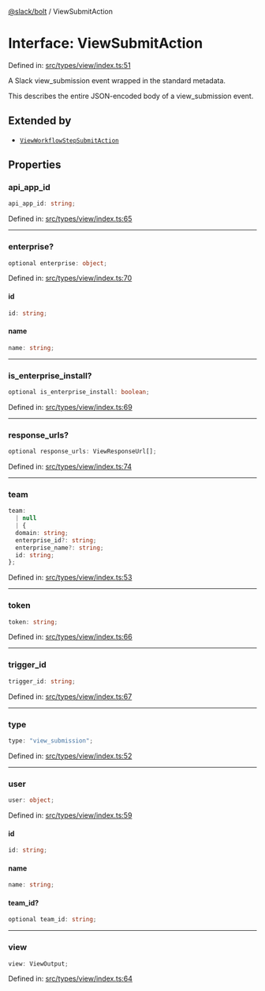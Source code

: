 [@slack/bolt](../index.md) / ViewSubmitAction

# Interface: ViewSubmitAction

Defined in: [src/types/view/index.ts:51](https://github.com/slackapi/bolt-js/blob/main/src/types/view/index.ts#L51)

A Slack view_submission event wrapped in the standard metadata.

This describes the entire JSON-encoded body of a view_submission event.

## Extended by

- [`ViewWorkflowStepSubmitAction`](ViewWorkflowStepSubmitAction.md)

## Properties

### api\_app\_id

```ts
api_app_id: string;
```

Defined in: [src/types/view/index.ts:65](https://github.com/slackapi/bolt-js/blob/main/src/types/view/index.ts#L65)

***

### enterprise?

```ts
optional enterprise: object;
```

Defined in: [src/types/view/index.ts:70](https://github.com/slackapi/bolt-js/blob/main/src/types/view/index.ts#L70)

#### id

```ts
id: string;
```

#### name

```ts
name: string;
```

***

### is\_enterprise\_install?

```ts
optional is_enterprise_install: boolean;
```

Defined in: [src/types/view/index.ts:69](https://github.com/slackapi/bolt-js/blob/main/src/types/view/index.ts#L69)

***

### response\_urls?

```ts
optional response_urls: ViewResponseUrl[];
```

Defined in: [src/types/view/index.ts:74](https://github.com/slackapi/bolt-js/blob/main/src/types/view/index.ts#L74)

***

### team

```ts
team: 
  | null
  | {
  domain: string;
  enterprise_id?: string;
  enterprise_name?: string;
  id: string;
};
```

Defined in: [src/types/view/index.ts:53](https://github.com/slackapi/bolt-js/blob/main/src/types/view/index.ts#L53)

***

### token

```ts
token: string;
```

Defined in: [src/types/view/index.ts:66](https://github.com/slackapi/bolt-js/blob/main/src/types/view/index.ts#L66)

***

### trigger\_id

```ts
trigger_id: string;
```

Defined in: [src/types/view/index.ts:67](https://github.com/slackapi/bolt-js/blob/main/src/types/view/index.ts#L67)

***

### type

```ts
type: "view_submission";
```

Defined in: [src/types/view/index.ts:52](https://github.com/slackapi/bolt-js/blob/main/src/types/view/index.ts#L52)

***

### user

```ts
user: object;
```

Defined in: [src/types/view/index.ts:59](https://github.com/slackapi/bolt-js/blob/main/src/types/view/index.ts#L59)

#### id

```ts
id: string;
```

#### name

```ts
name: string;
```

#### team\_id?

```ts
optional team_id: string;
```

***

### view

```ts
view: ViewOutput;
```

Defined in: [src/types/view/index.ts:64](https://github.com/slackapi/bolt-js/blob/main/src/types/view/index.ts#L64)
